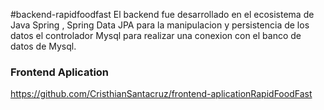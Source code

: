 ﻿#backend-rapidfoodfast
El backend fue desarrollado en el ecosistema de Java Spring , Spring Data JPA para la manipulacion y persistencia de los datos
el controlador Mysql para realizar una conexion con el banco de datos de Mysql.

### Frontend Aplication
https://github.com/CristhianSantacruz/frontend-aplicationRapidFoodFast
